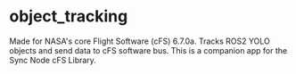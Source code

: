 # object_tracking
 Made for NASA's core Flight Software (cFS) 6.7.0a. Tracks ROS2 YOLO objects and send data to cFS software bus. This is a companion app for the Sync Node cFS Library.
